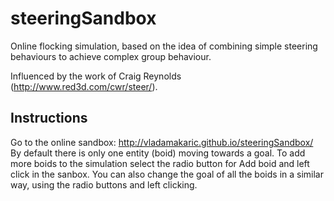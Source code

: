 # steeringSandbox

Online flocking simulation, based on the idea of combining simple steering behaviours to achieve complex group behaviour. 

Influenced by the work of Craig Reynolds (http://www.red3d.com/cwr/steer/).

## Instructions
Go to the online sandbox:  http://vladamakaric.github.io/steeringSandbox/
By default there is only one entity (boid) moving towards a goal.
To add more boids to the simulation select the radio button for Add boid and left click in the sanbox. 
You can also change the goal of all the boids in a similar way, using the radio buttons and left clicking.
